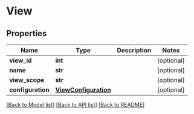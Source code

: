 # View

## Properties
Name | Type | Description | Notes
------------ | ------------- | ------------- | -------------
**view_id** | **int** |  | [optional] 
**name** | **str** |  | [optional] 
**view_scope** | **str** |  | [optional] 
**configuration** | [**ViewConfiguration**](ViewConfiguration.md) |  | [optional] 

[[Back to Model list]](../README.md#documentation-for-models) [[Back to API list]](../README.md#documentation-for-api-endpoints) [[Back to README]](../README.md)


